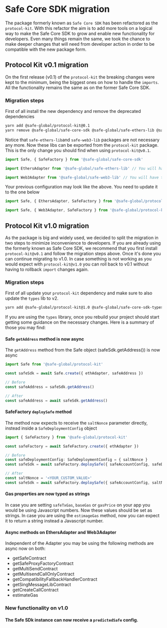 # Safe Core SDK migration

The package formerly known as `Safe Core SDK` has been refactored as the `protocol-kit`. With this refactor the aim is to add more tools on a logical way to make the Safe Core SDK to grow and enable new functionality for developers. Even many things remain the same, we took the chance to make deeper changes that will need from developer action in order to be compatible with the new package form.

## Protocol Kit v0.1 migration

On the first release (v0.1) of the `protocol-kit` the breaking changes were kept to the minimum, being the biggest ones on how to handle the `imports`. All the functionality remains the same as on the former Safe Core SDK.


### Migration steps

First of all install the new dependency and remove the deprecated dependencies

```bash
yarn add @safe-global/protocol-kit@0.1
yarn remove @safe-global/safe-core-sdk @safe-global/safe-ethers-lib @safe-global/safe-web3-lib
```

Notice that `safe-ethers-lib`and `safe-web3-lib` packages are not necessary any more. Now these libs can be exported from the `protocol-kit` package. This is the only change you should find when using `protocol-kit@v0.1`.

```typescript
import Safe, { SafeFactory } from '@safe-global/safe-core-sdk'

import EthersAdapter from '@safe-global/safe-ethers-lib' // You will have this one if you use Ethers

import Web3Adapter from '@safe-global/safe-web3-lib' // You will have this one if you use web3js
```

Your previous configuration may look like the above. You need to update it to the one below

```typescript
import Safe, { EthersAdapter, SafeFactory } from '@safe-global/protocol-kit' // If you use Ethers

import Safe, { Web3Adapter, SafeFactory } from '@safe-global/protocol-kit' // If you use web3js
```


## Protocol Kit v1.0 migration

As the package is big and widely used, we decided to split the migration in two steps to minimize inconvenience to developers. If you are already using the formerly known as Safe Core SDK, we recommend that you first install `protocol-kit@v0.1` and follow the migration steps above. Once it's done you can continue migrating to v1.0. In case something is not working as you would expect with `protocol-kit@v1.0` you can roll back to v0.1 without having to rollback `import` changes again.

### Migration steps

First of all update your `protocol-kit` dependency and make sure to also update the `types` lib to v2.

```bash
yarn add @safe-global/protocol-kit@1.0 @safe-global/safe-core-sdk-types@2
```

If you are using the `types` library, once you rebuild your project should start getting some guidance on the necessary changes. Here is a summary of those you may find:

#### Safe `getAddress` method is now async

The `getAddress` method from the Safe object (safeSdk.getAddress()) is now async

```typescript
import Safe from '@safe-global/protocol-kit'

const safeSdk = await Safe.create({ ethAdapter, safeAddress })

// Before
const safeAddress = safeSdk.getAddress()

// After
const safeAddress = await safeSdk.getAddress()
```

#### SafeFactory `deploySafe` method

The method now expects to receive the `saltNonce` parameter directly, instead inside a `SafeDeploymentConfig` object

 ```typescript
import { SafeFactory } from '@safe-global/protocol-kit'

const safeFactory = await SafeFactory.create({ ethAdapter })

 // Before
const safeDeploymentConfig: SafeDeploymentConfig = { saltNonce }
const safeSdk = await safeFactory.deploySafe({ safeAccountConfig, safeDeploymentConfig })

// After
const saltNonce = '<YOUR_CUSTOM_VALUE>'
const safeSdk = await safeFactory.deploySafe({ safeAccountConfig, saltNonce })
 ```

#### Gas properties are now typed as strings

In case you are setting `safeTxGas`, `baseGas` or `gasPrice` on your app you would be using Javascript numbers. Now these values should be set as strings.
In case you are using the `estimageGas` method, now you can expect it to return a string instead a Javascript number.

#### Async methods on EthersAdapter and Web3Adapter

Independent of the Adapter you may be using the following methods are async now on both:
 - getSafeContract
 - getSafeProxyFactoryContract
 - getMultiSendContract
 - getMultisendCallOnlyContract
 - getCompatibilityFallbackHandlerContract
 - getSingMessageLibContract
 - getCreateCallContract
 - estimateGas

### New functionality on v1.0

#### The Safe SDk instance can now receive a `predictedSafe` config.


